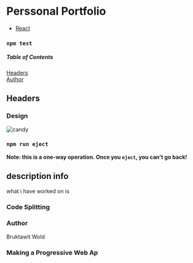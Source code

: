 # Perssonal Portfolio

* [React](https://reactjs.org/docs/getting-started.html)

### `npm test`
##### Table of Contents  
[Headers](#description-info)  
[Author](#Author)  

## Headers

### Design
![candy](https://user-images.githubusercontent.com/93556946/196767217-6f20c146-88e0-4ae3-b367-a9a343337b40.PNG)

### `npm run eject`

**Note: this is a one-way operation. Once you `eject`, you can't go back!**



## description info
what i have worked on is 

### Code Splitting



### Author
Bruktawit Wold



### Making a Progressive Web Ap



